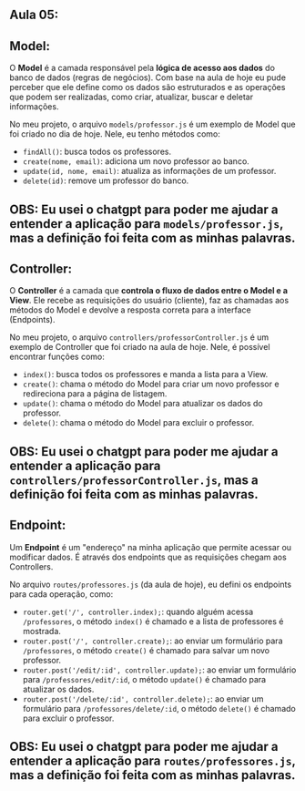 ## **Aula 05:**  

## **Model:**  
O **Model** é a camada responsável pela **lógica de acesso aos dados** do banco de dados (regras de negócios). Com base na aula de hoje eu pude perceber que ele define como os dados são estruturados e as operações que podem ser realizadas, como criar, atualizar, buscar e deletar informações.  

No meu projeto, o arquivo `models/professor.js` é um exemplo de Model que foi criado no dia de hoje. Nele, eu tenho métodos como:  

- `findAll()`: busca todos os professores.  
- `create(nome, email)`: adiciona um novo professor ao banco.  
- `update(id, nome, email)`: atualiza as informações de um professor.  
- `delete(id)`: remove um professor do banco.  

**OBS:** Eu usei o chatgpt para poder me ajudar a entender a aplicação para `models/professor.js`, mas a definição foi feita com as minhas palavras.
---

## **Controller:**  
O **Controller** é a camada que **controla o fluxo de dados entre o Model e a View**. Ele recebe as requisições do usuário (cliente), faz as chamadas aos métodos do Model e devolve a resposta correta para a interface (Endpoints).  

No meu projeto, o arquivo `controllers/professorController.js` é um exemplo de Controller que foi criado na aula de hoje. Nele, é possível encontrar funções como:  

- `index()`: busca todos os professores e manda a lista para a View.  
- `create()`: chama o método do Model para criar um novo professor e redireciona para a página de listagem.  
- `update()`: chama o método do Model para atualizar os dados do professor.  
- `delete()`: chama o método do Model para excluir o professor.  

**OBS:** Eu usei o chatgpt para poder me ajudar a entender a aplicação para `controllers/professorController.js`, mas a definição foi feita com as minhas palavras.
---

## **Endpoint:**  
Um **Endpoint** é um "endereço" na minha aplicação que permite acessar ou modificar dados. É através dos endpoints que as requisições chegam aos Controllers.  

No arquivo `routes/professores.js` (da aula de hoje), eu defini os endpoints para cada operação, como:  

- `router.get('/', controller.index);`: quando alguém acessa `/professores`, o método `index()` é chamado e a lista de professores é mostrada.  
- `router.post('/', controller.create);`: ao enviar um formulário para `/professores`, o método `create()` é chamado para salvar um novo professor.  
- `router.post('/edit/:id', controller.update);`: ao enviar um formulário para `/professores/edit/:id`, o método `update()` é chamado para atualizar os dados.  
- `router.post('/delete/:id', controller.delete);`: ao enviar um formulário para `/professores/delete/:id`, o método `delete()` é chamado para excluir o professor.  

**OBS:** Eu usei o chatgpt para poder me ajudar a entender a aplicação para `routes/professores.js`, mas a definição foi feita com as minhas palavras.
---